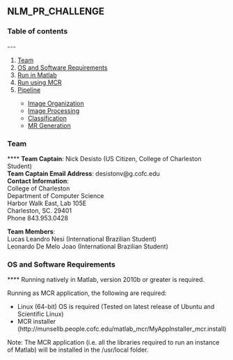 ## NLM_PR_CHALLENGE

<h3> Table of contents </h3>
---
<ol>
<li><a href="https://github.com/munsellb/NLM_PR_CHALLENGE/blob/master/README.md#Team">Team</a></li>
<li><a href="https://github.com/munsellb/NLM_PR_CHALLENGE/blob/master/README.md#OS-and-Software-Requirements">OS and Software Requirements</a></li>
<li><a href="https://github.com/munsellb/NLM_PR_CHALLENGE/blob/master/README.md#Run-in-Matlab">Run in Matlab</a></li>
<li><a href="https://github.com/munsellb/NLM_PR_CHALLENGE/blob/master/README.md#Run-using-MCR">Run using MCR</a></li>
<li><a href="https://github.com/munsellb/NLM_PR_CHALLENGE/blob/master/README.md#Pipeline">Pipeline</a></li>
<ul>
<li><a href="https://github.com/munsellb/NLM_PR_CHALLENGE/blob/master/README.md#Image-Organization">Image Organization</a></li> 
<li><a href="https://github.com/munsellb/NLM_PR_CHALLENGE/blob/master/README.md#Image-Processing">Image Processing</a></li>
<li><a href="https://github.com/munsellb/NLM_PR_CHALLENGE/blob/master/README.md#Classification">Classification</a></li>
<li><a href="https://github.com/munsellb/NLM_PR_CHALLENGE/blob/master/README.md#MR Generation">MR Generation</a></li>
</ul>
</ol>


<h3>Team</h3>
****
<b>Team Captain</b>: Nick Desisto (US Citizen, College of Charleston Student) </br>
<b>Team Captain Email Address</b>: desistonv@g.cofc.edu </br>
<b>Contact Information</b>:  </br>
College of Charleston  </br>
Department of Computer Science  </br>
Harbor Walk East, Lab 105E  </br>
Charleston, SC. 29401  </br>
Phone 843.953.0428  </br>

<b>Team Members</b>:  </br>
Lucas Leandro Nesi (International Brazilian Student)  </br>
Leonardo De Melo Joao  (International Brazilian Student)  </br>

<h3>OS and Software Requirements</h3>
****
Running natively in Matlab, version 2010b or greater is required.

Running as MCR application, the following are required:
<ul>
    <li>Linux (64-bit) OS is required (Tested on latest release of Ubuntu and Scientific Linux)</li>
    <li>MCR installer (http://munsellb.people.cofc.edu/matlab_mcr/MyAppInstaller_mcr.install)</li>
</ul>

Note: The MCR application (i.e. all the libraries required to run an instance of Matlab) will be installed in the /usr/local folder.

